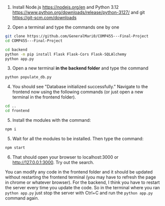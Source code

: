 1. Install Node.js https://nodejs.org/en and Python 3.12 https://www.python.org/downloads/release/python-3127/ and git https://git-scm.com/downloads

2. Open a terminal and type the commands one by one

```bash
git clone https://github.com/GeneralMari0/COMP455---Final-Project
cd COMP455---Final-Project

cd backend
python -m pip install Flask Flask-Cors Flask-SQLAlchemy
python app.py
```

3. Open a new terminal **in the backend folder** and type the command

```bash
python populate_db.py
```

4. You should see "Database initialized successfully." Navigate to the frontend now using the following commands (or just open a new terminal in the frontend folder).

```bash
cd ..
cd frontend
```

5. Install the modules with the command:

```bash
npm i
```

5. Wait for all the modules to be installed. Then type the command:
```bash
npm start
```

6. That should open your browser to localhost:3000 or http://127.0.0.1:3000. Try out the search.

You can modify any code in the frontend folder and it should be updated without restarting the frontend terminal (you may have to refresh the page in chrome or whatever browser). For the backend, I think you have to restart the server every time you update the code. So in the terminal where you ran `python app.py` just stop the server with Ctrl+C and run the `python app.py` command again.